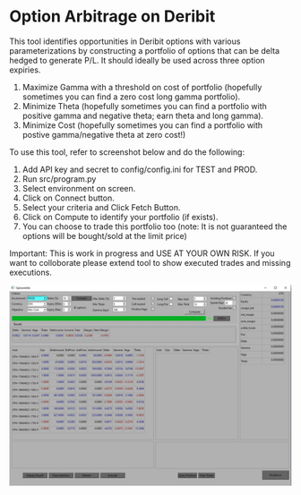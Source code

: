 # Option Arbitrage on Deribit

This tool identifies opportunities in Deribit options with various parameterizations by constructing a portfolio of options that can be delta hedged to generate P/L. It should ideally be used across three option expiries.

1. Maximize Gamma with a threshold on cost of portfolio (hopefully sometimes you can find a zero cost long gamma portfolio).
2. Minimize Theta (hopefully sometimes you can find a portfolio with positive gamma and negative theta; earn theta and long gamma).
3. Minimize Cost (hopefully sometimes you can find a portfolio with postive gamma/negative theta at zero cost!)

To use this tool, refer to screenshot below and do the following:

1. Add API key and secret to config/config.ini for TEST and PROD.
2. Run src/program.py
3. Select environment on screen.
4. Click on Connect button.
5. Select your criteria and Click Fetch Button.
6. Click on Compute to identify your portfolio (if exists).
7. You can choose to trade this portfolio too (note: It is not guaranteed the options will be bought/sold at the limit price)



Important: This is work in progress and USE AT YOUR OWN RISK. If you want to colloborate please extend tool to show executed trades and missing executions.

![Screenshot](screen.jpeg)


